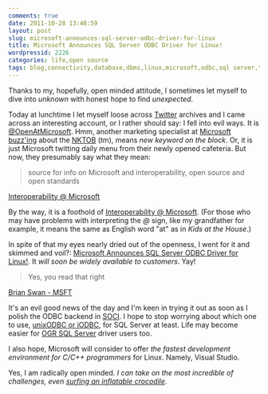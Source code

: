 ```yaml
---
comments: true
date: 2011-10-28 13:48:59
layout: post
slug: microsoft-announces-sql-server-odbc-driver-for-linux
title: Microsoft Announces SQL Server ODBC Driver for Linux!
wordpressid: 2226
categories: life,open source
tags: blog,connectivity,database,dbms,linux,microsoft,odbc,sql server,twitter
---
```


Thanks to my, hopefully, open minded attitude, I sometimes let myself to dive into _unknown_ with honest hope to find _unexpected_.





Today at lunchtime I let myself loose across [Twitter](http://twitter.com) archives and I came across an interesting account, or I rather should say: I fell into evil ways. It is [@OpenAtMicrosoft](https://twitter.com/#!/OpenAtMicrosoft). Hmm, another marketing specialist at [Microsoft](https://twitter.com/microsoft) [buzz'ing](http://en.wikipedia.org/wiki/List_of_buzzwords#Science_and_technology) about the [NKTOB](http://en.wikipedia.org/wiki/New_Kids_on_the_Block) (tm), means _new keyword on the block_. Or, it is just Microsoft twitting daily menu from their newly opened cafeteria. But now, they presumably say what they mean:





> source for info on Microsoft and interoperability, open source and open standards





[Interoperability @ Microsoft](http://blogs.msdn.com/b/interoperability/archive/2009/01/14/welcome.aspx)






By the way, it is a foothold of [Interoperability @ Microsoft](http://blogs.msdn.com/b/interoperability/). (For those who may have problems with interpreting the _@_ sign, like my grandfather for example, it means the same as English word "at" as in _Kids at the House_.)





In spite of that my eyes nearly dried out of the openness, I went for it and skimmed and voil?: [Microsoft Announces SQL Server ODBC Driver for Linux!](http://blogs.msdn.com/b/brian_swan/archive/2011/10/13/microsoft-announces-sql-server-odbc-driver-for-linux.aspx). It _will soon be widely available to customers_. Yay! 





> Yes, you read that right





[Brian Swan - MSFT](http://blogs.msdn.com/b/brian_swan/archive/2011/10/13/microsoft-announces-sql-server-odbc-driver-for-linux.aspx)






It's an evil good news of the day and I'm keen in trying it out as soon as I polish the ODBC backend in [SOCI](http://soci.sourceforge.net/). I hope to stop worrying about which one to use, [unixODBC or iODBC](http://stackoverflow.com/questions/7548825/what-are-the-functional-differences-between-iodbc-and-unixodbc), for SQL Server at least. Life may become easier for [OGR SQL Server](http://gdal.org/ogr/drv_mssqlspatial.html) driver users too.





I also hope, Microsoft will consider to offer _the fastest development environment for C/C++ programmers_ for Linux. Namely, Visual Studio.





Yes, I am radically open minded. _I can take on the most incredible of challenges, even [surfing an inflatable crocodile](http://www.moneysupermarket.com/c/videos/you%27re-so-moneysupermarket/0011805/)_.




